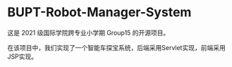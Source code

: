 # BUPT-Robot-Manager-System

这是 2021 级国际学院跨专业小学期 Group15 的开源项目。

在该项目中，我们实现了一个智能车探宝系统，后端采用Servlet实现，前端采用JSP实现。
